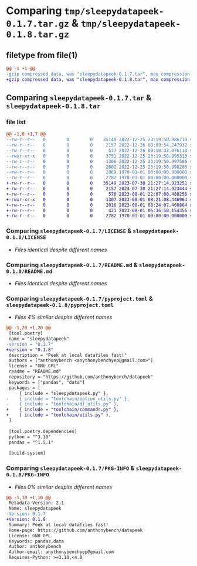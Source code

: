 # Comparing `tmp/sleepydatapeek-0.1.7.tar.gz` & `tmp/sleepydatapeek-0.1.8.tar.gz`

## filetype from file(1)

```diff
@@ -1 +1 @@
-gzip compressed data, was "sleepydatapeek-0.1.7.tar", max compression
+gzip compressed data, was "sleepydatapeek-0.1.8.tar", max compression
```

## Comparing `sleepydatapeek-0.1.7.tar` & `sleepydatapeek-0.1.8.tar`

### file list

```diff
@@ -1,8 +1,7 @@
--rw-r--r--   0        0        0    35149 2022-12-25 23:19:50.986710 sleepydatapeek-0.1.7/LICENSE
--rw-r--r--   0        0        0     2157 2022-12-26 00:09:54.247932 sleepydatapeek-0.1.7/README.md
--rw-r--r--   0        0        0      577 2022-12-26 00:10:33.076113 sleepydatapeek-0.1.7/pyproject.toml
--rwxr-xr-x   0        0        0     3751 2022-12-25 23:19:50.995313 sleepydatapeek-0.1.7/sleepydatapeek.py
--rw-r--r--   0        0        0     1366 2022-12-25 23:19:50.997586 sleepydatapeek-0.1.7/toolchain/df_utils.py
--rw-r--r--   0        0        0     2602 2022-12-25 23:19:50.998205 sleepydatapeek-0.1.7/toolchain/option_utils.py
--rw-r--r--   0        0        0     2889 1970-01-01 00:00:00.000000 sleepydatapeek-0.1.7/setup.py
--rw-r--r--   0        0        0     2782 1970-01-01 00:00:00.000000 sleepydatapeek-0.1.7/PKG-INFO
+-rw-r--r--   0        0        0    35149 2023-07-30 21:27:14.923251 sleepydatapeek-0.1.8/LICENSE
+-rw-r--r--   0        0        0     2157 2023-07-30 21:27:14.923444 sleepydatapeek-0.1.8/README.md
+-rw-r--r--   0        0        0      570 2023-08-01 22:07:00.488256 sleepydatapeek-0.1.8/pyproject.toml
+-rwxr-xr-x   0        0        0     1307 2023-08-01 08:21:08.446964 sleepydatapeek-0.1.8/sleepydatapeek.py
+-rw-r--r--   0        0        0     2016 2023-08-01 08:24:07.460864 sleepydatapeek-0.1.8/toolchain/commands.py
+-rw-r--r--   0        0        0      421 2023-08-01 06:36:50.154356 sleepydatapeek-0.1.8/toolchain/utils.py
+-rw-r--r--   0        0        0     2782 1970-01-01 00:00:00.000000 sleepydatapeek-0.1.8/PKG-INFO
```

### Comparing `sleepydatapeek-0.1.7/LICENSE` & `sleepydatapeek-0.1.8/LICENSE`

 * *Files identical despite different names*

### Comparing `sleepydatapeek-0.1.7/README.md` & `sleepydatapeek-0.1.8/README.md`

 * *Files identical despite different names*

### Comparing `sleepydatapeek-0.1.7/pyproject.toml` & `sleepydatapeek-0.1.8/pyproject.toml`

 * *Files 4% similar despite different names*

```diff
@@ -1,20 +1,20 @@
 [tool.poetry]
 name = "sleepydatapeek"
-version = "0.1.7"
+version = "0.1.8"
 description = "Peek at local datafiles fast!"
 authors = ["anthonybench <anythonybenchyep@gmail.com>"]
 license = "GNU GPL"
 readme = "README.md"
 repository = "https://github.com/anthonybench/datapeek"
 keywords = ["pandas", "data"]
 packages = [
     { include = "sleepydatapeek.py" },
-    { include = "toolchain/option_utils.py" },
-    { include = "toolchain/df_utils.py" },
+    { include = "toolchain/commands.py" },
+    { include = "toolchain/utils.py" },
 ]
 
 [tool.poetry.dependencies]
 python = "^3.10"
 pandas = "^1.5.1"
 
 [build-system]
```

### Comparing `sleepydatapeek-0.1.7/PKG-INFO` & `sleepydatapeek-0.1.8/PKG-INFO`

 * *Files 0% similar despite different names*

```diff
@@ -1,10 +1,10 @@
 Metadata-Version: 2.1
 Name: sleepydatapeek
-Version: 0.1.7
+Version: 0.1.8
 Summary: Peek at local datafiles fast!
 Home-page: https://github.com/anthonybench/datapeek
 License: GNU GPL
 Keywords: pandas,data
 Author: anthonybench
 Author-email: anythonybenchyep@gmail.com
 Requires-Python: >=3.10,<4.0
```

